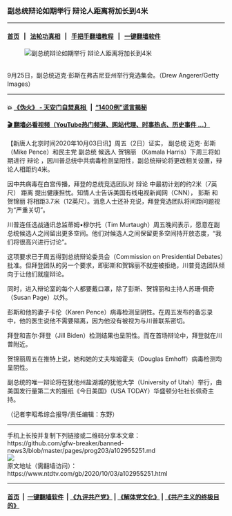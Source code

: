 ### 副总统辩论如期举行 辩论人距离将加长到4米
------------------------

#### [首页](https://github.com/gfw-breaker/banned-news3/blob/master/README.md) &nbsp;&nbsp;|&nbsp;&nbsp; [法轮功真相](https://github.com/begood0513/basic/blob/master/README.md)  &nbsp;&nbsp;|&nbsp;&nbsp; [手把手翻墙教程](https://github.com/gfw-breaker/guides/wiki)  &nbsp;&nbsp;|&nbsp;&nbsp; [一键翻墙软件](https://github.com/gfw-breaker/nogfw/blob/master/README.md)  



<div><div class="featured_image">
 <figure>
  <img alt="副总统辩论如期举行 辩论人距离将加长到4米" src="https://i.ntdtv.com/assets/uploads/2020/10/43-1-800x450.jpg"/>
 </figure><br/>
 <span class="caption">
  9月25日，副总统迈克·彭斯在弗吉尼亚州举行竞选集会。（Drew Angerer/Getty Images）
 </span>
</div>
</div><hr/>

#### 💥 [《伪火》 - 天安门自焚真相 ](http://158.247.195.190:10000/videos/blog/weihuo.html)&nbsp; |&nbsp; [“1400例”谎言揭秘  ](http://158.247.195.190:10000/videos/blog/jiexi1400.html)

#### [ 🎬  翻墙必看视频（YouTube热门频道、网站代理、时事热点、历史事件 ...）](https://github.com/gfw-breaker/links/blob/master/banned.md)

<div><div class="post_content" itemprop="articleBody">
 <p>
  【新唐人北京时间2020年10月03日讯】周五（2日）证实，
  <ok href="https://www.ntdtv.com/gb/副总统.htm">
   副总统
  </ok>
  迈克·
  <ok href="https://www.ntdtv.com/gb/彭斯.htm">
   彭斯
  </ok>
  （Mike Pence）和民主党
  <ok href="https://www.ntdtv.com/gb/副总统.htm">
   副总统
  </ok>
  候选人
  <ok href="https://www.ntdtv.com/gb/贺锦丽.htm">
   贺锦丽
  </ok>
  （Kamala Harris）下周三将如期进行
  <ok href="https://www.ntdtv.com/gb/辩论.htm">
   辩论
  </ok>
  ，因川普总统中共病毒检测呈阳性，副总统辩论将更改相关设置，辩论人相距约4米。
 </p>
 <p>
  因中共病毒在白宫传播，拜登的总统竞选团队对
  <ok href="https://www.ntdtv.com/gb/辩论.htm">
   辩论
  </ok>
  中最初计划的约2米（7英尺）
  <ok href="https://www.ntdtv.com/gb/距离.htm">
   距离
  </ok>
  提出健康担忧。知情人士告诉美国有线电视新闻网（CNN），
  <ok href="https://www.ntdtv.com/gb/彭斯.htm">
   彭斯
  </ok>
  和
  <ok href="https://www.ntdtv.com/gb/贺锦丽.htm">
   贺锦丽
  </ok>
  将相距3.7米（12英尺）。消息人士还补充说，拜登竞选团队将间距问题视为“严重关切”。
 </p>
 <p>
  川普连任选战通讯总监蒂姆•穆尔托（Tim Murtaugh）周五晚间表示，愿意在副总统候选人之间留出更多空间。他们对候选人之间保留更多空间持开放态度，“我们将很高兴进行讨论”。
 </p>
 <p>
  这项要求已于周五得到总统辩论委员会（Commission on Presidential Debates）批准。但拜登团队的另一个要求，即彭斯和贺锦丽不就座被拒绝，川普竞选团队倾向于让他们就座辩论。
 </p>
 <p>
  同时，进入辩论室的每个人都要戴口罩，除了彭斯、贺锦丽和主持人苏珊·佩奇（Susan Page）以外。
 </p>
 <p>
  彭斯和他的妻子卡伦（Karen Pence）病毒检测呈阴性。在周五发布的备忘录中，他的医生说他不需要隔离，因为他没有被视为与川普联系密切。
 </p>
 <p>
  拜登和吉尔·拜登（Jill Biden）检测结果也呈阴性。而在首场辩论中，拜登就在川普附近。
 </p>
 <p>
  贺锦丽周五在推特上说，她和她的丈夫埃姆霍夫（Douglas Emhoff）病毒检测均呈阴性。
 </p>
 <p>
  副总统的唯一辩论将在犹他州盐湖城的犹他大学（University of Utah）举行，由美国发行量第二大的报纸《今日美国》（USA TODAY）华盛顿分社社长佩奇主持。
 </p>
 <p>
  （记者李昭希综合报导/责任编辑：东野）
 </p>
 <div class="single_ad">
 </div>
</div>
</div>
<hr/>
手机上长按并复制下列链接或二维码分享本文章：<br/>
https://github.com/gfw-breaker/banned-news3/blob/master/pages/prog203/a102955251.md <br/>
<a href='https://github.com/gfw-breaker/banned-news3/blob/master/pages/prog203/a102955251.md'><img src='https://github.com/gfw-breaker/banned-news3/blob/master/pages/prog203/a102955251.md.png'/></a> <br/>
原文地址（需翻墙访问）：https://www.ntdtv.com/gb/2020/10/03/a102955251.html


------------------------
#### [首页](https://github.com/gfw-breaker/banned-news3/blob/master/README.md) &nbsp;|&nbsp; [一键翻墙软件](https://github.com/gfw-breaker/nogfw/blob/master/README.md) &nbsp;| [《九评共产党》](https://github.com/gfw-breaker/9ping.md/blob/master/README.md#九评之一评共产党是什么) | [《解体党文化》](https://github.com/gfw-breaker/jtdwh.md/blob/master/README.md) | [《共产主义的终极目的》](https://github.com/gfw-breaker/gczydzjmd.md/blob/master/README.md)


<img src='http://gfw-breaker.win/banned-news3/pages/prog203/a102955251.md' width='0px' height='0px'/>